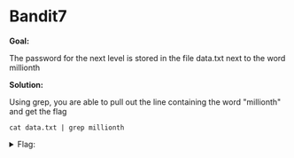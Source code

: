 <h1>Bandit7</h1>

<b>Goal:</b>

The password for the next level is stored in the file data.txt next to the word millionth

<b>Solution:</b>

Using grep, you are able to pull out the line containing the word "millionth" and get the flag

<code>cat data.txt \| grep millionth</code>

<details>
	<summary>Flag:</summary>

	cvX2JJa4CFALtqS87jk27qwqGhBM9plV

</details>